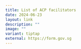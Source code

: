 ```yaml
---
title: List of ACP facilitators
date: 2024-06-23
layout: link
description: ""
image: ""
variant: tiptap
external: https://form.gov.sg
---
```

